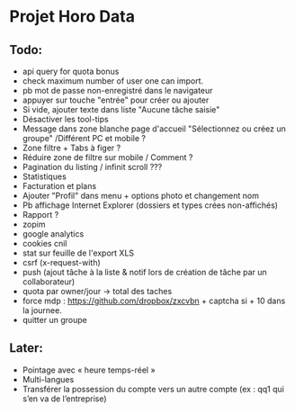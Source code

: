# Projet Horo Data


## Todo:
* api query for quota bonus
* check maximum number of user one can import.
* pb mot de passe non-enregistré dans le navigateur
* appuyer sur touche "entrée" pour créer ou ajouter
* Si vide, ajouter texte dans liste "Aucune tâche saisie"
* Désactiver les tool-tips
* Message dans zone blanche page d'accueil "Sélectionnez ou créez un groupe" /Différent PC et mobile ?
* Zone filtre + Tabs à figer ?
* Réduire zone de filtre sur mobile / Comment ?
* Pagination du listing / infinit scroll ???
* Statistiques
* Facturation et plans
* Ajouter "Profil" dans menu + options photo et changement nom
* Pb affichage Internet Explorer (dossiers et types crées non-affichés)
* Rapport ?
* zopim
* google analytics
* cookies cnil
* stat sur feuille de l'export XLS
* csrf (x-request-with)
* push (ajout tâche à la liste & notif lors de création de tâche par un collaborateur)
* quota par owner/jour -> total des taches
* force mdp : https://github.com/dropbox/zxcvbn + captcha si + 10 dans la journee.
* quitter un groupe

## Later:
* Pointage avec « heure temps-réel »
* Multi-langues
* Transférer la possession du compte vers un autre compte (ex : qq1 qui s’en va de l’entreprise)

